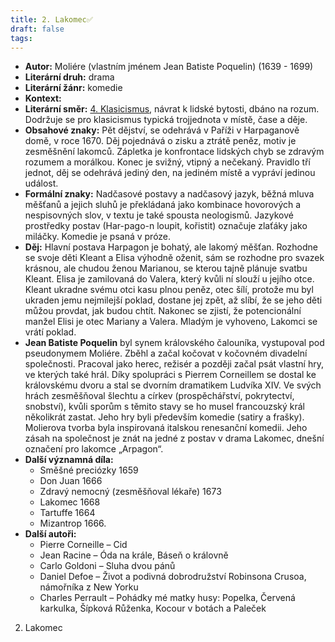 ```yaml
---
title: 2. Lakomec✅
draft: false
tags:
---
```

 * **Autor:** Moliére (vlastním jménem Jean Batiste Poquelin) (1639 - 1699)
* **Literární druh:** drama
* **Literární žánr:** komedie
* **Kontext:** 
* **Literární směr:** [4. Klasicismus](4.%20Klasicismus.md), návrat k lidské bytosti, dbáno na rozum. Dodržuje se pro klasicismus typická trojjednota v místě, čase a děje.
* **Obsahové znaky:** Pět dějství, se odehrává v Paříži v Harpaganově domě, v roce 1670. Děj pojednává o zisku a ztrátě peněz, motiv je zesměšnění lakomců. Zápletka je konfrontace lidských chyb se zdravým rozumem a morálkou. Konec je svižný, vtipný a nečekaný. Pravidlo tří jednot, děj se odehrává jediný den, na jediném místě a vypráví jedinou událost.
* **Formální znaky:** Nadčasové postavy a nadčasový jazyk, běžná mluva měšťanů a jejich sluhů je překládaná jako kombinace hovorových a nespisovných slov, v textu je také spousta neologismů. Jazykové prostředky postav (Har-pago-n loupit, kořistit) označuje zlaťáky jako miláčky. Komedie je psaná v próze.
* **Děj:** Hlavní postava Harpagon je bohatý, ale lakomý měšťan. Rozhodne se svoje děti Kleant a Elisa výhodně oženit, sám se rozhodne pro svazek krásnou, ale chudou ženou Marianou, se kterou tajně plánuje svatbu Kleant. Elisa je zamilovaná do Valera, který kvůli ní slouží u jejího otce. Kleant ukradne svému otci kasu plnou peněz, otec šílí, protože mu byl ukraden jemu nejmilejší poklad, dostane jej zpět, až slíbí, že se jeho děti můžou provdat, jak budou chtít. Nakonec se zjistí, že potencionální manžel Elisi je otec Mariany a Valera. Mladým je vyhoveno, Lakomci se vrátí poklad.
* **Jean Batiste Poquelin** byl synem královského čalouníka, vystupoval pod pseudonymem Moliére. Zběhl a začal kočovat v kočovném divadelní společnosti. Pracoval jako herec, režisér a později začal psát vlastní hry, ve kterých také hrál. Díky spolupráci s Pierrem Corneillem se dostal ke královskému dvoru a stal se dvorním dramatikem Ludvíka XIV. Ve svých hrách zesměšňoval šlechtu a církev (prospěchářství, pokrytectví, snobství), kvůli sporům s těmito stavy se ho musel francouzský král několikrát zastat. Jeho hry byli především komedie (satiry a frašky). Molierova tvorba byla inspirovaná italskou renesanční komedii. Jeho zásah na společnost je znát na jedné z postav v drama Lakomec, dnešní označení pro lakomce „Arpagon“.
* **Další významná díla:** 
	* Směšné preciózky 1659
	* Don Juan 1666
	* Zdravý nemocný (zesměšňoval lékaře) 1673
	* Lakomec 1668
	* Tartuffe 1664
	* Mizantrop 1666.
* **Další autoři:** 
	* Pierre Corneille – Cid
	* Jean Racine – Óda na krále, Báseň o královně
	* Carlo Goldoni – Sluha dvou pánů
	* Daniel Defoe – Život a podivná dobrodružství Robinsona Crusoa, námořníka z New Yorku
	* Charles Perrault – Pohádky mé matky husy: Popelka, Červená karkulka, Šípková Růženka, Kocour v botách a Paleček

2. Lakomec